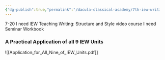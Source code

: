 ```yaml
---
{"dg-publish":true,"permalink":"/dacula-classical-academy/7th-iew-writing/"}
---
```



7-20
	I need IEW Teaching Writing: Structure and Style video course
	I need Seminar Workbook



### A Practical Application of all 9 IEW Units

![[Application_for_All_Nine_of_IEW_Units.pdf]]